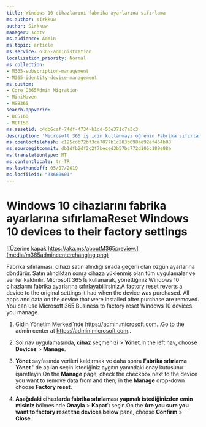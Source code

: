 ```yaml
---
title: Windows 10 cihazlarını fabrika ayarlarına sıfırlama
ms.author: sirkkuw
author: Sirkkuw
manager: scotv
ms.audience: Admin
ms.topic: article
ms.service: o365-administration
localization_priority: Normal
ms.collection:
- M365-subscription-management
- M365-identity-device-management
ms.custom:
- Core_O365Admin_Migration
- MiniMaven
- MSB365
search.appverid:
- BCS160
- MET150
ms.assetid: c4db6caf-74df-4734-b1dd-53e371c7a3c3
description: 'Microsoft 365 iş için kullanmayı öğrenin Fabrika sıfırlama Windows 10 aygıtlarınızın. '
ms.openlocfilehash: c125cdb72bf3ca7077b1c283b698ae92ef454b88
ms.sourcegitcommit: db1dfb2df2c2f7beced3b57bc772d106c189e88a
ms.translationtype: MT
ms.contentlocale: tr-TR
ms.lasthandoff: 05/07/2019
ms.locfileid: "33660601"
---
```

# <a name="reset-windows-10-devices-to-their-factory-settings"></a><span data-ttu-id="a2576-103">Windows 10 cihazlarını fabrika ayarlarına sıfırlama</span><span class="sxs-lookup"><span data-stu-id="a2576-103">Reset Windows 10 devices to their factory settings</span></span>

![Üzerine kapak https://aka.ms/aboutM365preview.](media/m365admincenterchanging.png)

<span data-ttu-id="a2576-p101">Fabrika sıfırlaması, cihazı satın alındığı sırada geçerli olan özgün ayarlarına döndürür. Satın alındıktan sonra cihaza yüklenmiş olan tüm uygulamalar ve veriler kaldırılır. Microsoft 365 İş kullanarak, yönettiğiniz Windows 10 cihazlarını fabrika ayarlarına sıfırlayabilirsiniz.</span><span class="sxs-lookup"><span data-stu-id="a2576-p101">A factory reset reverts a device to the original settings it had when the device was purchased. All apps and data on the device that were installed after purchase are removed. You can use Microsoft 365 Business to factory reset Windows 10 devices you manage.</span></span>
  
1. <span data-ttu-id="a2576-108">Gidin Yönetim Merkezi'nde <a href="https://go.microsoft.com/fwlink/p/?linkid=837890" target="_blank">https://admin.microsoft.com</a>...</span><span class="sxs-lookup"><span data-stu-id="a2576-108">Go to the admin center at <a href="https://go.microsoft.com/fwlink/p/?linkid=837890" target="_blank">https://admin.microsoft.com</a>..</span></span> 
    
2. <span data-ttu-id="a2576-109">Sol nav uygulamasında, **cihaz** seçmenizi \> **Yönet**.</span><span class="sxs-lookup"><span data-stu-id="a2576-109">In the left nav, choose **Devices** \> **Manage**.</span></span>

3. <span data-ttu-id="a2576-110">**Yönet** sayfasında verileri kaldırmak ve daha sonra **Fabrika sıfırlama** **Yönet** ' de açılan seçin istediğiniz aygıtın yanındaki onay kutusunu işaretleyin.</span><span class="sxs-lookup"><span data-stu-id="a2576-110">On the **Manage** page, check the checkbox next to the device you want to remove data from and then, in the **Manage** drop-down choose **Factory reset**.</span></span>
    
4. <span data-ttu-id="a2576-111">**Aşağıdaki cihazlarda fabrika sıfırlaması yapmak istediğinizden emin misiniz** bölmesinde **Onayla** \> **Kapat**'ı seçin.</span><span class="sxs-lookup"><span data-stu-id="a2576-111">On the **Are you sure you want to factory reset the devices below** pane, choose **Confirm** \> **Close**.</span></span>
    
  

